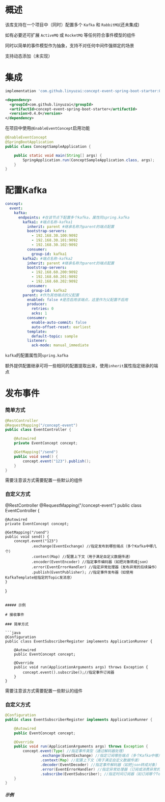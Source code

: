 # 概述

该库支持在一个项目中（同时）配置多个 `Kafka` 和 `RabbitMQ`(还未集成)

如有必要还可扩展 `ActiveMQ` 或 `RocketMQ` 等任何符合事件模型的组件

同时以简单的事件模型作为抽象，支持不对任何中间件强绑定的场景

支持动态添加（未实现）

# 集成

```gradle
implementation 'com.github.linyuzai:concept-event-spring-boot-starter:0.4.0'
```

```xml
<dependency>
  <groupId>com.github.linyuzai</groupId>
  <artifactId>concept-event-spring-boot-starter</artifactId>
  <version>0.4.0</version>
</dependency>
```

在项目中使用`@EnableEventConcept`启用功能

```java
@EnableEventConcept
@SpringBootApplication
public class ConceptSampleApplication {

    public static void main(String[] args) {
        SpringApplication.run(ConceptSampleApplication.class, args);
    }
}
```

# 配置Kafka

```yaml
concept:
  event:
    kafka:
      endpoints: #在该节点下配置多个kafka，属性同spring.kafka
        kafka1: #端点名称-kafka1
          inherit: parent #继承名称为parent的端点配置
          bootstrap-servers:
            - 192.168.30.100:9092
            - 192.168.30.101:9092
            - 192.168.30.102:9092
          consumer:
            group-id: kafka1
        kafka2: #端点名称-kafka2
          inherit: parent #继承名称为parent的端点配置
          bootstrap-servers:
            - 192.168.60.200:9092
            - 192.168.60.201:9092
            - 192.168.60.202:9092
          consumer:
            group-id: kafka2
        parent: #作为其他端点的父配置
          enabled: false #是否启用该端点，这里作为父配置不启用
          producer:
            retries: 0
            acks: 1
          consumer:
            enable-auto-commit: false
            auto-offset-reset: earliest
          template:
            default-topic: sample
          listener:
            ack-mode: manual_immediate
```

`kafka`的配置属性同`spring.kafka`

额外提供配置继承可将一些相同的配置提取出来，使用`inherit`属性指定继承的端点

# 发布事件

### 简单方式

```java
@RestController
@RequestMapping("/concept-event")
public class EventController {

    @Autowired
    private EventConcept concept;

    @GetMapping("/send")
    public void send() {
        concept.event("123").publish();
    }
}
```

需要注意该方式需要配置一些默认的组件

### 自定义方式

@RestController
@RequestMapping("/concept-event")
public class EventController {

    @Autowired
    private EventConcept concept;

    @GetMapping("/send")
    public void send() {
        concept.event("123")
                .exchange(EventExchange) //指定发布到哪些端点（多个Kafka中哪几个）
                .context(Map) //配置上下文（用于满足自定义数据传递）
                .encoder(EventEncoder) //指定事件编码器（如把对象转成json）
                .error(EventErrorHandler) //指定异常处理器（发布异常的后续操作）
                .publish(EventPublisher); //指定事件发布器（如使用KafkaTemplate给指定的Topic发消息）
    }
}
```

##### 示例

# 接收事件

### 简单方式

```java
@Configuration
public class EventSubscriberRegister implements ApplicationRunner {

    @Autowired
    public EventConcept concept;

    @Override
    public void run(ApplicationArguments args) throws Exception {
        concept.event().subscribe();//指定事件订阅器
    }
}
```

需要注意该方式需要配置一些默认的组件

### 自定义方式

```java
@Configuration
public class EventSubscriberRegister implements ApplicationRunner {

    @Autowired
    public EventConcept concept;

    @Override
    public void run(ApplicationArguments args) throws Exception {
        concept.event(Type) //指定事件类型（通过解码器处理）
                .exchange(EventExchange) //指定订阅哪些端点（多个Kafka中哪几个）
                .context(Map) //配置上下文（用于满足自定义数据传递）
                .decoder(EventDecoder) //指定事件解码器（如把json转成对象）
                .error(EventErrorHandler) //指定异常处理器（订阅或消费异常的后续操作）
                .subscribe(EventSubscriber); //指定时间订阅器（如订阅哪个Topic）
    }
}
```

##### 示例

